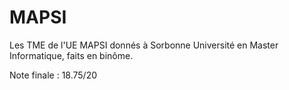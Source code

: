 # MAPSI

Les TME de l'UE MAPSI donnés à Sorbonne Université en Master Informatique, faits en binôme.

Note finale : 18.75/20

